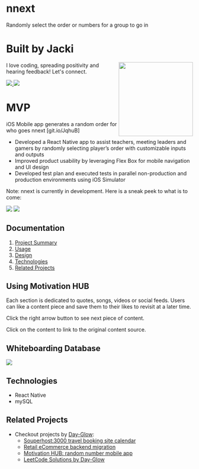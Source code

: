 # nnext
Randomly select the order or numbers for a group to go in

# Built by Jacki
<img align='right' src='https://media.giphy.com/media/bcKmIWkUMCjVm/giphy.gif' width='200"'>

I love coding, spreading positivity and hearing feedback! Let's connect.

<!-- LinkedIn  -->
<a href="https://www.linkedin.com/in/jacki-yanamura/" target="_blank">
  <img src="https://img.shields.io/badge/-Jacki%20Yanamura-blue?style=for-the-badge&logo=Linkedin&logoColor=white"/>
</a>
<!--   Email -->
<a href="mailto:jacki.yanamura@gmail.com">
  <img src="https://img.shields.io/badge/EMAIL-jacki.yanamura%40gmail.com-1152ba?style=for-the-badge"/>
</a>

# MVP
iOS Mobile app generates a random order for who goes nnext [git.io/JqhuB]
* Developed a React Native app to assist teachers, meeting leaders and gamers by randomly selecting player’s order with customizable inputs and outputs
* Improved product usability by leveraging Flex Box for mobile navigation and UI design
* Developed test plan and executed tests in parallel non-production and production environments using  iOS Simulator

Note: nnext is currently in development. Here is a sneak peek to what is to come:

![](./img/mHUB_1.png)
![](./img/mHUB_2.png)

## Documentation
1. [Project Summary](#MVP)
1. [Usage](#Using-Motivation-HUB)
1. [Design](#Whiteboarding-Database)
1. [Technologies](#Technologies)
1. [Related Projects](#Related-Projects)

## Using Motivation HUB
Each section is dedicated to quotes, songs, videos or social feeds. Users can like a content piece and save them to their likes to revisit at a later time.

Click the right arrow button to see next piece of content.

Click on the content to link to the original content source.

## Whiteboarding Database
![](./img/mHUB_whiteboarding.jpg)

## Technologies
* React Native
* mySQL

## Related Projects
* Checkout projects by [Day-Glow](https://github.com/day-glow):
  - [Souperhost:3000 travel booking site calendar](https://github.com/souperhost-3000/service-day-glow)
  - [Retail eCommerce backend migration](https://github.com/The-10-000-RPS-Club/service-jacki)
  - [Motivation HUB: random number mobile app](https://github.com/day-glow/MVP)
  - [LeetCode Solutions by Day-Glow](https://github.com/day-glow/Leet-Code)
